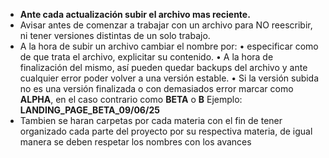 - **Ante cada actualización subir el archivo mas reciente.**
- Avisar antes de comenzar a trabajar con un archivo para NO reescribir, ni tener versiones distintas de un solo trabajo.
- A la hora de subir un archivo cambiar el nombre por:
    • especificar como de que trata el archivo, explicitar su contenido.
    • A la hora de finalización del mismo, así pueden quedar backups del archivo y ante cualquier error poder volver a una versión estable.
    • Si la versión subida no es una versión finalizada o con demasiados error marcar como **ALPHA**, en el caso contrario como **BETA** o **B**
      Ejemplo: **LANDING_PAGE_BETA_09/06/25**
- Tambien se haran carpetas por cada materia con el fin de tener organizado cada parte del proyecto por su respectiva materia, de igual manera se deben respetar los nombres con los avances
  
